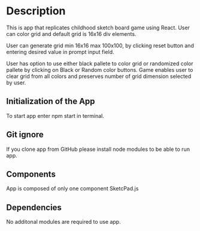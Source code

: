 # Description

This is app that replicates childhood sketch board game using React. User can color grid and default grid is 16x16 div elements.

User can generate grid min 16x16 max 100x100, by clicking reset button and entering desired value in prompt input field.

User has option to use either black pallete to color grid or randomized color pallete by clicking on Black or Random color buttons. Game enables user to clear grid from all colors and preserves number of grid dimension selected by user.

## Initialization of the App
To start app enter npm start in terminal.

## Git ignore
If you clone app from GitHub please install node modules to be able to run app.

## Components
App is composed of only one component SketcPad.js

## Dependencies
No additonal modules are required to use app.

